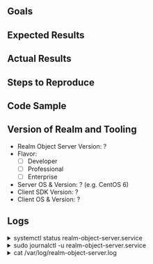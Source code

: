 <!---
We LOVE to help with any issues or bugs you have!

Questions: If you have questions about how to use Realm, please ask on
StackOverflow: http://stackoverflow.com/questions/ask?tags=realm
We monitor the `realm` tag.

Feature Request: Just fill in the first two sections below.

Bugs: To help you as fast as possible with an issue please describe your issue
and the steps you have taken to reproduce it in as much detail as possible.

Thanks for helping us help you! :-)
-->

## Goals

<!--- What are you trying to achieve? -->

## Expected Results

<!--- What did you expect to happen? -->

## Actual Results

<!--- What happened instead? -->
<!--- e.g. the stack trace of a crash -->

## Steps to Reproduce

<!--- What are steps we can follow to reproduce this issue? -->

## Code Sample

<!---
Please provide a code sample or test case that highlights the issue.
If relevant, include your model definitions.
For larger code samples, links to external gists/repositories are preferred.
Alternatively, you can share information confidentially via email at help@realm.io.
Full projects that we can compile and run ourselves are ideal!
-->

## Version of Realm and Tooling

- Realm Object Server Version: ?
- Flavor:
  - [ ] Developer
  - [ ] Professional
  - [ ] Enterprise
- Server OS & Version: ? (e.g. CentOS 6)
- Client SDK Version: ?
- Client OS & Version: ?

## Logs

<!--- Please provide the output of the following commands on the (Linux) server: -->

<details>
  <summary>systemctl status realm-object-server.service</summary>
  <code>
    Paste output here
  </code>
</details>

<details>
  <summary>sudo journalctl -u realm-object-server.service</summary>
  <code>
    Paste output here
  </code>
</details>

<details>
  <summary>cat /var/log/realm-object-server.log</summary>
  <code>
    Paste output here
  </code>
</details>
